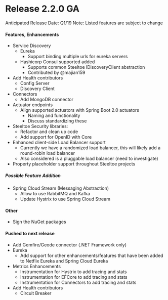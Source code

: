 # Release 2.2.0 GA
Anticipated Release Date: Q1/19
Note: Listed features are subject to change

#### Features, Enhancements
* Service Discovery
   * Eureka
      * Support binding multiple urls for eureka servers
   * Hashicorp Consul supported added
      * Supports common Steeltoe IDiscoveryClient abstraction
      * Contributed by @majian159
* Add Health contributors
   * Config Server
   * Discovery Client
* Connectors
   * Add MongoDB connector
* Actuator endpoints
   * Align supported actuators with Spring Boot 2.0 actuators
       * Naming and functionality 
       * Discuss standardizing these
* Steeltoe Security libraries:
   * Refactor and clean up code
   * Add support for OpenID with Core
* Enhanced client-side Load Balancer support 
   * Currently we have a randomized load balancer, this will likely add a round-robin load balancer
   * Also considered is a pluggable load balancer (need to investigate)   
* Property placeholder support throughout Steeltoe projects

##### Possible Feature Addition
* Spring Cloud Stream (Messaging Abstraction)
   * Allow to use RabbitMQ and Kafka
   * Update Hystrix to use Spring Cloud Stream
 

#### Other
* Sign the NuGet packages

#### Pushed to next release
* Add Gemfire/Geode connector (.NET Framework only)
* Eureka
   * Add support for other enhancements/features that have been added to Netflix Eureka and Spring Cloud Eureka
* Metrics Enhancements
   * Instrumentation for Hystrix to add tracing and stats
   * Instrumentation for EFCore to add tracing and stats
   * Instrumentation for Connectors to add tracing and stats
* Add Health contributors
   * Circuit Breaker   

